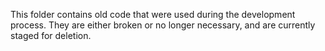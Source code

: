 This folder contains old code that were used during the development process. They are either broken or no longer necessary, and are currently staged for deletion.
